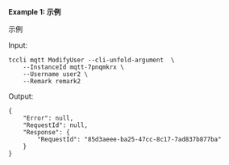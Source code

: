 **Example 1: 示例**

示例

Input: 

```
tccli mqtt ModifyUser --cli-unfold-argument  \
    --InstanceId mqtt-7pnqmkrx \
    --Username user2 \
    --Remark remark2
```

Output: 
```
{
    "Error": null,
    "RequestId": null,
    "Response": {
        "RequestId": "85d3aeee-ba25-47cc-8c17-7ad837b877ba"
    }
}
```

